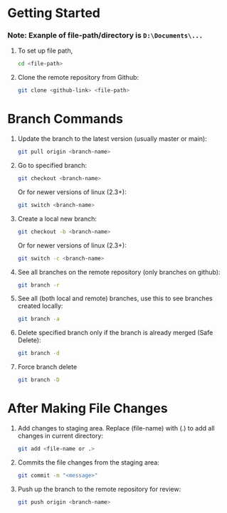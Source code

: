 # Getting Started
### Note: Exanple of file-path/directory is ```D:\Documents\...```
1. To set up file path,
   ```sh <!--highlight syntax: use js for javascript, sh for terminal or shell commands-->
   cd <file-path>
   ```
2. Clone the remote repository from Github:
   ```sh
   git clone <github-link> <file-path>
   ```
# Branch Commands
1. Update the branch to the latest version (usually master or main):
   ```sh
   git pull origin <branch-name>
   ```
2. Go to specified branch:
   ```sh
   git checkout <branch-name>
   ```
   Or for newer versions of linux (2.3+):
   ```sh
   git switch <branch-name>
   ```
3. Create a local new branch:
   ```sh
   git checkout -b <branch-name> 
   ```
   Or for newer versions of linux (2.3+):
   ```sh
   git switch -c <branch-name>
   ```
4. See all branches on the remote repository (only branches on github):
   ```sh
   git branch -r
   ```
5. See all (both local and remote) branches, use this to see branches created locally:
   ```sh
   git branch -a
   ```
6. Delete specified branch only if the branch is already merged (Safe Delete):
   ```sh
   git branch -d
   ```
7. Force branch delete
   ```sh
   git branch -D
   ```
# After Making File Changes
1. Add changes to staging area. Replace (file-name) with (.) to add all changes in current directory:
   ```sh
   git add <file-name or .>
   ```
2. Commits the file changes from the staging area:
   ```sh
   git commit -m "<message>"
   ```
3. Push up the branch to the remote repository for review:
   ```sh
   git push origin <branch-name>
   ```   

